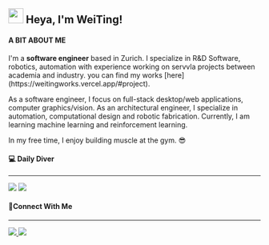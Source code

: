 ## <img src="https://media.giphy.com/media/hvRJCLFzcasrR4ia7z/giphy.gif" width="30px"/> Heya, I'm WeiTing!

#### A BIT ABOUT ME

<div>
	<p>
		I'm a <strong>software engineer</strong> based in Zurich. I specialize in R&D Software, robotics, automation with experience working on servvla projects between academia and industry. you can find my works [here](https://weitingworks.vercel.app/#project). 
	</p>
	<p>
		As a software engineer, I focus on full-stack desktop/web applications, computer graphics/vision. As an architectural engineer, I specialize in automation, computational design and robotic fabrication. Currently, I am learning machine learning and reinforcement learning.
	</p> 
	<p>
		In my free time, I enjoy building muscle at the gym. 😎
	</p> 
</div>

#### 💻 Daily Diver

---

<div>
	<img src="https://img.shields.io/badge/NEOVIM-302D41?style=for-the-badge&logo=neovim"/>
	<img src="https://img.shields.io/badge/WEZTERM-302D41?style=for-the-badge&logo=wezterm&logoColor=white"/>
	<!-- <img src="https://img.shields.io/badge/tmux-302D41?style=for-the-badge&logo=tmux&logoColor=white"/> -->
<div>

#### 💭Connect With Me

---

<a href="https://weitingworks.com">
<img src="https://img.shields.io/badge/website-100000?style=for-the-badge&logo=About.me&logoColor=white">
</a>
<a href="https://www.linkedin.com/in/chen-weiting/">
<img src="https://img.shields.io/badge/LinkedIn-100000?style=for-the-badge&logo=linkedin&logoColor=white">
</a>
